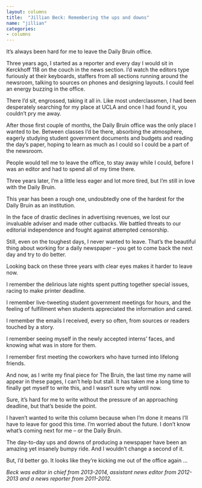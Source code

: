 ```yaml
---
layout: columns
title:  "Jillian Beck: Remembering the ups and downs"
name: "jillian"
categories:
- columns
---
```


It’s always been hard for me to leave the Daily Bruin office.

Three years ago, I started as a reporter and every day I would sit in Kerckhoff 118 on the couch in the news section. I’d watch the editors type furiously at their keyboards, staffers from all sections running around the newsroom, talking to sources on phones and designing layouts. I could feel an energy buzzing in the office.

There I’d sit, engrossed, taking it all in. Like most underclassmen, I had been desperately searching for my place at UCLA and once I had found it, you couldn’t pry me away.

After those first couple of months, the Daily Bruin office was the only place I wanted to be. Between classes I’d be there, absorbing the atmosphere, eagerly studying student government documents and budgets and reading the day’s paper, hoping to learn as much as I could so I could be a part of the newsroom.

People would tell me to leave the office, to stay away while I could, before I was an editor and had to spend all of my time there.

Three years later, I’m a little less eager and lot more tired, but I’m still in love with the Daily Bruin.

This year has been a rough one, undoubtedly one of the hardest for the Daily Bruin as an institution.

In the face of drastic declines in advertising revenues, we lost our invaluable adviser and made other cutbacks. We battled threats to our editorial independence and fought against attempted censorship.

Still, even on the toughest days, I never wanted to leave. That’s the beautiful thing about working for a daily newspaper – you get to come back the next day and try to do better.

Looking back on these three years with clear eyes makes it harder to leave now.

I remember the delirious late nights spent putting together special issues, racing to make printer deadline.

I remember live-tweeting student government meetings for hours, and the feeling of fulfillment when students appreciated the information and cared.

I remember the emails I received, every so often, from sources or readers touched by a story.

I remember seeing myself in the newly accepted interns’ faces, and knowing what was in store for them.

I remember first meeting the coworkers who have turned into lifelong friends.

And now, as I write my final piece for The Bruin, the last time my name will appear in these pages, I can’t help but stall. It has taken me a long time to finally get myself to write this, and I wasn’t sure why until now.

Sure, it’s hard for me to write without the pressure of an approaching deadline, but that’s beside the point.

I haven’t wanted to write this column because when I’m done it means I’ll have to leave for good this time. I’m worried about the future. I don’t know what’s coming next for me – or the Daily Bruin.

The day-to-day ups and downs of producing a newspaper have been an amazing yet insanely bumpy ride. And I wouldn’t change a second of it.

But, I’d better go. It looks like they’re kicking me out of the office again ...

*Beck was editor in chief from 2013-2014, assistant news editor from 2012-2013 and a news reporter from 2011-2012.*

